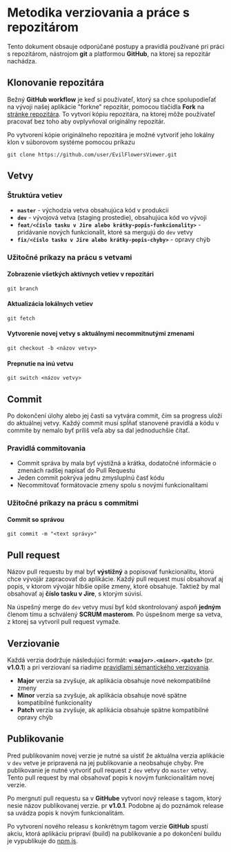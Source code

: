 # Metodika verziovania a práce s repozitárom

Tento dokument obsauje odporúčané postupy a pravidlá používané pri práci s repozitárom,
nástrojom **git** a platformou **GitHub**, na ktorej sa repozitár nachádza.

## Klonovanie repozitára

Bežný **GitHub workflow** je keď si používateľ, ktorý sa chce spolupodieľať na vývoji našej aplikácie
"forkne" repozitár, pomocou tlačidla **Fork** na [stránke repozitára](https://github.com/EvilFlowersCatalog/EvilFlowersViewer).
To vytvorí kópiu repozitára, na ktorej môže používateľ pracovať bez toho aby ovplyvňoval originálny repozitár.

Po vytvorení kópie originálneho repozitára je možné vytvoriť jeho lokálny klon v súborovom systéme pomocou príkazu

```shell
git clone https://github.com/user/EvilFlowersViewer.git
```

## Vetvy

### Štruktúra vetiev

- **`master`** - východzia vetva obsahujúca kód v produkcii
- **`dev`** - vývojová vetva (staging prostedie), obsahujúca kód vo vývoji
- **`feat/<číslo tasku v Jire alebo krátky-popis-funkcionality>`** - pridávanie nových funkcionalít, ktoré sa mergujú do `dev` vetvy
- **`fix/<číslo tasku v Jire alebo krátky-popis-chyby>`** - opravy chýb

### Užitočné príkazy na prácu s vetvami

#### Zobrazenie všetkých aktívnych vetiev v repozitári

```shell
git branch
```

#### Aktualizácia lokálnych vetiev

```shell
git fetch
```

#### Vytvorenie novej vetvy s aktuálnymi necommitnutými zmenami

```shell
git checkout -b <názov vetvy>
```

#### Prepnutie na inú vetvu

```shell
git switch <názov vetvy>
```

## Commit

Po dokončení úlohy alebo jej časti sa vytvára commit, čím sa progress uloží do aktuálnej vetvy.
Každý commit musí spĺňať stanovené pravidlá a kódu v commite by nemalo byť príliš veľa aby sa dal
jednoduchšie čítať.

### Pravidlá commitovania

- Commit správa by mala byť výstižná a krátka, dodatočné informácie o zmenách radšej napísať do Pull Requestu
- Jeden commit pokrýva jednu zmysluplnú časť kódu
- Necommitovať formátovacie zmeny spolu s novými funkcionalitami

### Užitočné príkazy na prácu s commitmi

#### Commit so správou

```shell
git commit -m "<text správy>"
```

## Pull request

Názov pull requestu by mal byť **výstižný** a popisovať funkcionalitu, ktorú chce vývojár zapracovať do aplikácie.
Každý pull request musí obsahovať aj popis, v ktorom vývojár hlbšie opíše zmeny, ktoré obsahuje. Taktiež
by mal obsahovať aj **číslo tasku v Jire**, s ktorým súvisí.

Na úspešný merge do `dev` vetvy musí byť kód skontrolovaný aspoň **jedným** členom tímu a schválený **SCRUM masterom**.
Po úspešnom merge sa vetva, z ktorej sa vytvoril pull request vymaže.

## Verziovanie

Každá verzia dodržuje následujúci formát: **`v<major>.<minor>.<patch>`** (pr. **v1.0.1**) a pri verziovaní sa riadime
[pravidlami sémantického verziovania](https://semver.org/). 

- **Major** verzia sa zvyšuje, ak aplikácia obsahuje nové nekompatibilné zmeny
- **Minor** verzia sa zvyšuje, ak aplikácia obsahuje nové spätne kompatibilné funkcionality
- **Patch** verzia sa zvyšuje, ak aplikácia obsahuje spätne kompatibilné opravy chýb

## Publikovanie

Pred publikovaním novej verzie je nutné sa uistiť že aktuálna verzia aplikácie v `dev` vetve je pripravená 
na jej publikovanie a neobsahuje chyby. Pre publikovanie je nutné vytvoriť pull request z `dev` vetvy do `master`
vetvy. Tento pull request by mal obsahovať popis k novým funkcionalitám novej verzie.

Po mergnutí pull requestu sa v **GitHube** vytvorí nový release s tagom, ktorý nesie názov publikovanej verzie. pr **v1.0.1**.
Podobne aj do poznámok release sa uvádza popis k novým funkcionalitám.

Po vytvorení nového releasu s konkrétnym tagom verzie **GitHub** spustí akciu, ktorá aplikáciu pripraví (build) na publikovanie
a po dokončení buildu je vypublikuje do [npm.js](https://npmjs.com/).

